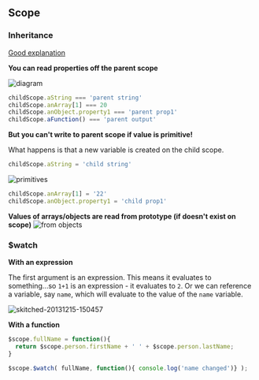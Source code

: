 ## Scope

### Inheritance
[Good explanation](http://stackoverflow.com/questions/14049480/what-are-the-nuances-of-scope-prototypal-prototypical-inheritance-in-angularjs/14049482)

**You can read properties off the parent scope**

![diagram](http://i.stack.imgur.com/aTAGg.png)
~~~javascript
childScope.aString === 'parent string'
childScope.anArray[1] === 20
childScope.anObject.property1 === 'parent prop1'
childScope.aFunction() === 'parent output'
~~~

**But you can't write to parent scope if value is primitive!**

What happens is that a new variable is created on the child scope. 

~~~javascript
childScope.aString = 'child string'
~~~

![primitives](http://i.stack.imgur.com/OyVPW.png)

~~~javascript
childScope.anArray[1] = '22'
childScope.anObject.property1 = 'child prop1'
~~~
**Values of arrays/objects are read from prototype (if doesn't exist on scope)**
![from objects](http://i.stack.imgur.com/2QceU.png)

### $watch

**With an expression**

The first argument is an expression. This means it evaluates to something...so `1+1` is an expression - it evaluates to `2`. Or we can reference a variable, say `name`, which will evaluate to the value of the `name` variable.

![skitched-20131215-150457](https://f.cloud.github.com/assets/184383/1750534/43afccc4-659a-11e3-9e13-5662b4cfb919.jpg)

**With a function**

~~~javascript
$scope.fullName = function(){ 
  return $scope.person.firstName + ' ' + $scope.person.lastName;
}

$scope.$watch( fullName, function(){ console.log('name changed')} );
~~~